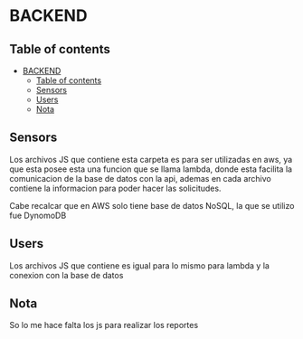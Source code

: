 # BACKEND 

## Table of contents
- [BACKEND](#backend)
  - [Table of contents](#table-of-contents)
  - [Sensors](#sensors)
  - [Users](#users)
  - [Nota](#nota)

## Sensors
Los archivos JS que contiene esta carpeta es para ser utilizadas en aws, ya que esta posee esta una funcion que se llama lambda, donde esta facilita la comunicacion de la base de datos con la api, ademas en cada archivo contiene la informacion para poder hacer las solicitudes.

Cabe recalcar que en AWS solo tiene base de datos NoSQL, la que se utilizo fue DynomoDB 

## Users 
Los archivos JS que contiene es igual para lo mismo para lambda y la conexion con la base de datos

## Nota
So lo me hace falta los js para realizar los reportes 
